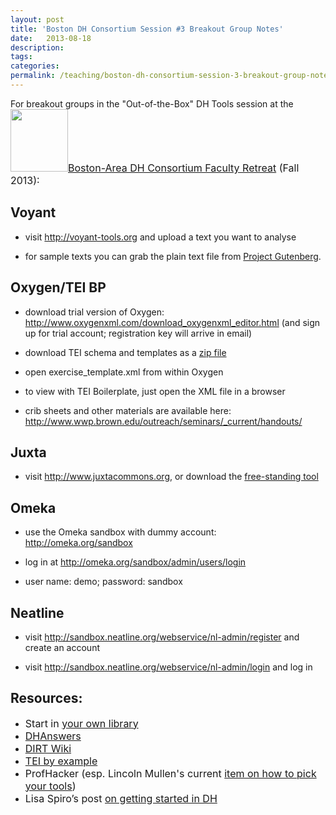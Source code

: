 ```yaml
---
layout: post
title: 'Boston DH Consortium Session #3 Breakout Group Notes'
date:   2013-08-18
description: 
tags: 
categories: 
permalink: /teaching/boston-dh-consortium-session-3-breakout-group-notes/
---
```


<p dir="ltr">For breakout groups in the "Out-of-the-Box" DH Tools session at the <img class="alignright" style="font-size: 12px" alt="" src="http://nercomp.org/corecode/image.php?width=155px&amp;image=/home/nercomp/public_html/corecode/uploads/event/uploaded_images/corecode_nercomp/cropped-DH-pin-new_276.jpg" width="92" height="100" /><a style="font-size: 16px" href="http://nercomp.org/index.php?section=events&amp;evtid=276">Boston-Area DH Consortium Faculty Retreat</a><span style="font-size: 16px"> (Fall 2013):</span></p>

<h2>Voyant</h2>
<ul>
	<li>
<p dir="ltr">visit <a href="http://voyant-tools.org">http://voyant-tools.org</a> and upload a text you want to analyse</p>
</li>
	<li>
<p dir="ltr">for sample texts you can grab the plain text file from <a href="http://www.gutenberg.org/">Project Gutenberg</a>.</p>
</li>
</ul>
<h2>Oxygen/TEI BP</h2>
<ul>
	<li>
<p dir="ltr">download trial version of Oxygen: <a href="http://www.oxygenxml.com/download_oxygenxml_editor.html">http://www.oxygenxml.com/download_oxygenxml_editor.html</a> (and sign up for trial account; registration key will arrive in email)</p>
</li>
	<li>
<p dir="ltr">download TEI schema and templates as a <a href="http://www.wwp.brown.edu/outreach/seminars/_current/handouts/TEI_exercise.zip">zip file</a></p>
</li>
	<li>
<p dir="ltr">open exercise_template.xml from within Oxygen</p>
</li>
	<li>
<p dir="ltr">to view with TEI Boilerplate, just open the XML file in a browser</p>
</li>
	<li>
<p dir="ltr">crib sheets and other materials are available here: <a href="http://www.wwp.brown.edu/outreach/seminars/_current/handouts/">http://www.wwp.brown.edu/outreach/seminars/_current/handouts/</a></p>
</li>
</ul>
<h2>Juxta</h2>
<ul>
	<li>
<p dir="ltr">visit <a href="http://www.juxtacommons.org">http://www.juxtacommons.org</a>, or download the <a href="http://www.juxtasoftware.org/download/">free-standing tool</a></p>
</li>
</ul>
<h2>Omeka</h2>
<ul>
	<li>
<p dir="ltr">use the Omeka sandbox with dummy account: <a href="http://omeka.org/sandbox">http://omeka.org/sandbox</a></p>
</li>
</ul>
<ul>
	<li>
<p dir="ltr">log in at <a href="http://omeka.org/sandbox/admin/users/login">http://omeka.org/sandbox/admin/users/login</a></p>
</li>
	<li>
<p dir="ltr">user name: demo; password: sandbox</p>
</li>
</ul>
<h2>Neatline</h2>
<ul>
	<li>
<p dir="ltr">visit <a href="http://sandbox.neatline.org/webservice/nl-admin/register">http://sandbox.neatline.org/webservice/nl-admin/register</a> and create an account</p>
</li>
	<li>
<p dir="ltr">visit <a href="http://sandbox.neatline.org/webservice/nl-admin/login">http://sandbox.neatline.org/webservice/nl-admin/login</a> and log in</p>
</li>
</ul>
<h2>Resources:</h2>
<ul>
	<li><span style="font-size: 16px">Start in <a href="http://en.wikipedia.org/wiki/Library">your own library</a></span></li>
	<li><a href="http://digitalhumanities.org/answers/"><span style="font-size: 16px">DHAnswers</span></a></li>
	<li><a href="http://dirt.projectbamboo.org/"><span style="font-size: 16px">DIRT Wiki</span></a></li>
	<li><span style="font-size: 16px"><a href="http://www.teibyexample.org/">TEI by example</a></span></li>
	<li><span style="font-size: 16px">ProfHacker (esp. Lincoln Mullen's current <a href="http://chronicle.com/blogs/profhacker/author/lmullen">item on how to pick your tools</a>)</span></li>
	<li><span style="font-size: 16px">Lisa Spiro’s post <a href="http://digitalscholarship.wordpress.com/2011/10/14/getting-started-in-the-digital-humanities/">on getting started in DH</a></span></li>
</ul>